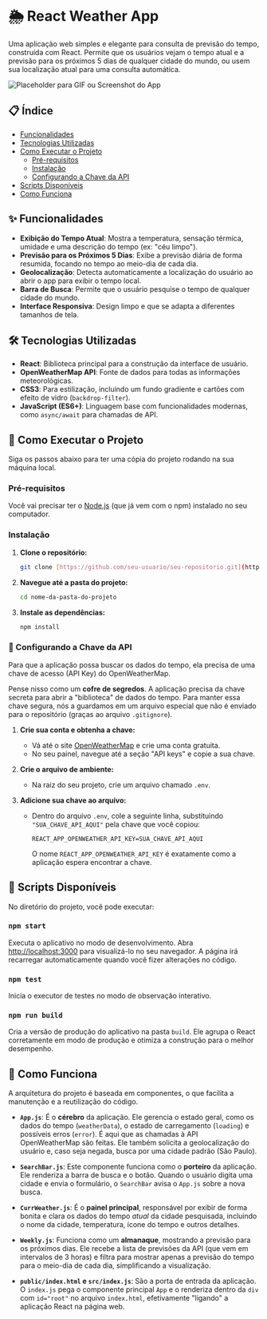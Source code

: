 # 🌦️ React Weather App

Uma aplicação web simples e elegante para consulta de previsão do tempo, construída com React. Permite que os usuários vejam o tempo atual e a previsão para os próximos 5 dias de qualquer cidade do mundo, ou usem sua localização atual para uma consulta automática.

![Placeholder para GIF ou Screenshot do App](https://via.placeholder.com/800x450.png?text=Adicione+um+GIF+do+seu+app+aqui!)


## 📋 Índice

- [Funcionalidades](#-funcionalidades)
- [Tecnologias Utilizadas](#-tecnologias-utilizadas)
- [Como Executar o Projeto](#-como-executar-o-projeto)
  - [Pré-requisitos](#pré-requisitos)
  - [Instalação](#instalação)
  - [Configurando a Chave da API](#-configurando-a-chave-da-api)
- [Scripts Disponíveis](#-scripts-disponíveis)
- [Como Funciona](#-como-funciona)

## ✨ Funcionalidades

- **Exibição do Tempo Atual**: Mostra a temperatura, sensação térmica, umidade e uma descrição do tempo (ex: "céu limpo").
- **Previsão para os Próximos 5 Dias**: Exibe a previsão diária de forma resumida, focando no tempo ao meio-dia de cada dia.
- **Geolocalização**: Detecta automaticamente a localização do usuário ao abrir o app para exibir o tempo local.
- **Barra de Busca**: Permite que o usuário pesquise o tempo de qualquer cidade do mundo.
- **Interface Responsiva**: Design limpo e que se adapta a diferentes tamanhos de tela.

## 🛠️ Tecnologias Utilizadas

- **React**: Biblioteca principal para a construção da interface de usuário.
- **OpenWeatherMap API**: Fonte de dados para todas as informações meteorológicas.
- **CSS3**: Para estilização, incluindo um fundo gradiente e cartões com efeito de vidro (`backdrop-filter`).
- **JavaScript (ES6+)**: Linguagem base com funcionalidades modernas, como `async/await` para chamadas de API.

## 🚀 Como Executar o Projeto

Siga os passos abaixo para ter uma cópia do projeto rodando na sua máquina local.

### Pré-requisitos

Você vai precisar ter o [Node.js](https://nodejs.org/en/) (que já vem com o npm) instalado no seu computador.

### Instalação

1.  **Clone o repositório:**
    ```bash
    git clone [https://github.com/seu-usuario/seu-repositorio.git](https://github.com/seu-usuario/seu-repositorio.git)
    ```

2.  **Navegue até a pasta do projeto:**
    ```bash
    cd nome-da-pasta-do-projeto
    ```

3.  **Instale as dependências:**
    ```bash
    npm install
    ```

### 🔑 Configurando a Chave da API

Para que a aplicação possa buscar os dados do tempo, ela precisa de uma chave de acesso (API Key) do OpenWeatherMap.

Pense nisso como um **cofre de segredos**. A aplicação precisa da chave secreta para abrir a "biblioteca" de dados do tempo. Para manter essa chave segura, nós a guardamos em um arquivo especial que não é enviado para o repositório (graças ao arquivo `.gitignore`).

1.  **Crie sua conta e obtenha a chave:**
    - Vá até o site [OpenWeatherMap](https://openweathermap.org/api) e crie uma conta gratuita.
    - No seu painel, navegue até a seção "API keys" e copie a sua chave.

2.  **Crie o arquivo de ambiente:**
    - Na raiz do seu projeto, crie um arquivo chamado `.env`.

3.  **Adicione sua chave ao arquivo:**
    - Dentro do arquivo `.env`, cole a seguinte linha, substituindo `"SUA_CHAVE_API_AQUI"` pela chave que você copiou:
      ```
      REACT_APP_OPENWEATHER_API_KEY=SUA_CHAVE_API_AQUI
      ```
      O nome `REACT_APP_OPENWEATHER_API_KEY` é exatamente como a aplicação espera encontrar a chave.

## 📜 Scripts Disponíveis

No diretório do projeto, você pode executar:

### `npm start`

Executa o aplicativo no modo de desenvolvimento.
Abra [http://localhost:3000](http://localhost:3000) para visualizá-lo no seu navegador. A página irá recarregar automaticamente quando você fizer alterações no código.

### `npm test`

Inicia o executor de testes no modo de observação interativo.

### `npm run build`

Cria a versão de produção do aplicativo na pasta `build`.
Ele agrupa o React corretamente em modo de produção e otimiza a construção para o melhor desempenho.

## 🧠 Como Funciona

A arquitetura do projeto é baseada em componentes, o que facilita a manutenção e a reutilização do código.

-   **`App.js`**: É o **cérebro** da aplicação. Ele gerencia o estado geral, como os dados do tempo (`weatherData`), o estado de carregamento (`loading`) e possíveis erros (`error`). É aqui que as chamadas à API OpenWeatherMap são feitas. Ele também solicita a geolocalização do usuário e, caso seja negada, busca por uma cidade padrão (São Paulo).

-   **`SearchBar.js`**: Este componente funciona como o **porteiro** da aplicação. Ele renderiza a barra de busca e o botão. Quando o usuário digita uma cidade e envia o formulário, o `SearchBar` avisa o `App.js` sobre a nova busca.

-   **`CurrWeather.js`**: É o **painel principal**, responsável por exibir de forma bonita e clara os dados do tempo *atual* da cidade pesquisada, incluindo o nome da cidade, temperatura, ícone do tempo e outros detalhes.

-   **`Weekly.js`**: Funciona como um **almanaque**, mostrando a previsão para os próximos dias. Ele recebe a lista de previsões da API (que vem em intervalos de 3 horas) e filtra para mostrar apenas a previsão do tempo para o meio-dia de cada dia, simplificando a visualização.

-   **`public/index.html` e `src/index.js`**: São a porta de entrada da aplicação. O `index.js` pega o componente principal `App` e o renderiza dentro da `div` com `id="root"` no arquivo `index.html`, efetivamente "ligando" a aplicação React na página web.
